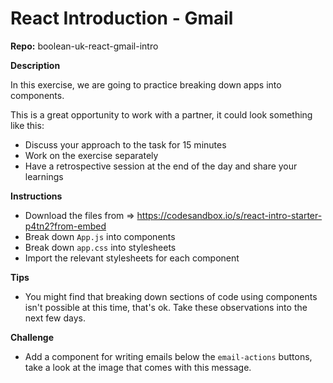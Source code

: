 # React Introduction - Gmail

**Repo:** boolean-uk-react-gmail-intro

**Description**

In this exercise, we are going to practice breaking down apps into components.

This is a great opportunity to work with a partner, it could look something like this:

- Discuss your approach to the task for 15 minutes
- Work on the exercise separately
- Have a retrospective session at the end of the day and share your learnings

**Instructions**

- Download the files from => https://codesandbox.io/s/react-intro-starter-p4tn2?from-embed
- Break down `App.js` into components
- Break down `app.css` into stylesheets
- Import the relevant stylesheets for each component

**Tips**
- You might find that breaking down sections of code using components isn't possible at this time, that's ok. Take these observations into the next few days.

**Challenge**
- Add a component for writing emails below the `email-actions` buttons, take a look at the image that comes with this message.

